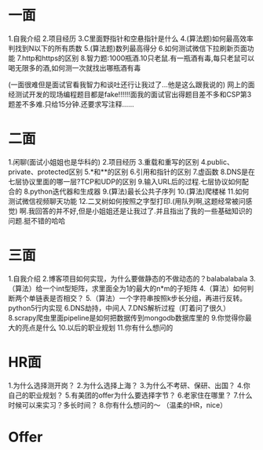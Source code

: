 # 一面
1.自我介绍
2.项目经历
3.C里面野指针和空悬指针是什么
4.(算法题)如何最高效率判找到N以下的所有质数
5.(算法题)数列最高得分
6.如何测试微信下拉刷新页面功能
7.http和https的区别
8.智力题:1000瓶酒.10只老鼠.有一瓶酒有毒,每只老鼠可以喝无限多的酒,如何测一次就找出哪瓶酒有毒

(一面很难但是面试官看我智力和谈吐还行让我过了...他是这么跟我说的)
网上的面经测试开发的现场编程题目都是fake!!!!!!面我的面试官出得题目差不多和CSP第3题差不多难.只给15分钟.还要求写注释......

# 二面
1.闲聊(面试小姐姐也是华科的)
2.项目经历
3.重载和重写的区别
4.public、private、protected区别
5.*和**的区别
6.引用和指针的区别
7.虚函数
8.DNS是在七层协议里面的哪一层?TCP和UDP的区别
9.输入URL后的过程.七层协议如何配合的
8.python迭代器和生成器
9.(算法)最长公共子序列
10.(算法)爬楼梯
11.如何测试微信视频聊天功能
12.二叉树如何按照之字型打印.(用队列啊,这题经常被问感觉)
啊.我回答的并不好,但是小姐姐还是让我过了.并且指出了我的一些基础知识的问题.挺不错的哈哈
# 三面
1.自我介绍
2.博客项目如何实现，为什么要做静态的不做动态的？balabalabala
3.（算法）给一个int型矩阵，求里面全为1的最大的n*m的子矩阵
4.（算法）如何判断两个单链表是否相交？
5.（算法）一个字符串按照k步长分组，再进行反转。python5行内实现
6.DNS劫持，中间人
7.DNS解析过程（盯着问了很久）
8.scrapy爬虫里面pipeline是如何把数据传到mongodb数据库里的
9.你觉得你最大的亮点是什么
10.以后的职业规划
11.你有什么想问的
# HR面
1.为什么选择测开岗？
2.为什么选择上海？
3.为什么不考研、保研、出国？
4.你自己的职业规划？
5.有美团的offer为什么要选择字节？
6.老家住在哪里？
7.什么时候可以来实习？多长时间？
8.你有什么想问的～
（温柔的HR，nice）
# Offer